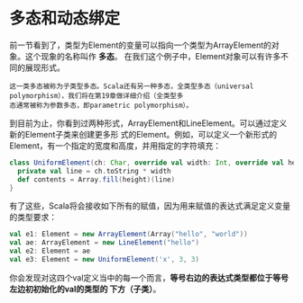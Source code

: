 多态和动态绑定
===================================================================================
前一节看到了，类型为Element的变量可以指向一个类型为ArrayElement的对象。这个现象的名称叫作 **多态**。
在我们这个例子中，Element对象可以有许多不同的展现形式。
```
这一类多态被称为子类型多态。Scala还有另一种多态，全类型多态（universal polymorphism），我们将在第19章做详细介绍（全类型多
态通常被称为参数多态，即parametric polymorphism）。
```
到目前为止，你看到过两种形式，ArrayElement和LineElement。可以通过定义新的Element子类来创建更多形
式的Element。例如，可以定义一个新形式的Element，有一个指定的宽度和高度，并用指定的字符填充：
```scala
class UniformElement(ch: Char, override val width: Int, override val height: Int) extends Element {
  private val line = ch.toString * width
  def contents = Array.fill(height)(line)
}
```
有了这些，Scala将会接收如下所有的赋值，因为用来赋值的表达式满足定义变量的类型要求：
```scala
val e1: Element = new ArrayElement(Array("hello", "world"))
val ae: ArrayElement = new LineElement("hello")
val e2: Element = ae
val e3: Element = new UniformElement('x', 3, 3)
```
你会发现对这四个val定义当中的每一个而言，**等号右边的表达式类型都位于等号左边初初始化的val的类型的
下方（子类）**。